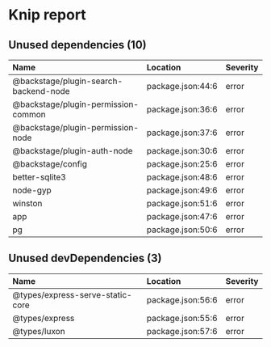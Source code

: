 # Knip report

## Unused dependencies (10)

| Name                                  | Location          | Severity |
| :------------------------------------ | :---------------- | :------- |
| @backstage/plugin-search-backend-node | package.json:44:6 | error    |
| @backstage/plugin-permission-common   | package.json:36:6 | error    |
| @backstage/plugin-permission-node     | package.json:37:6 | error    |
| @backstage/plugin-auth-node           | package.json:30:6 | error    |
| @backstage/config                     | package.json:25:6 | error    |
| better-sqlite3                        | package.json:48:6 | error    |
| node-gyp                              | package.json:49:6 | error    |
| winston                               | package.json:51:6 | error    |
| app                                   | package.json:47:6 | error    |
| pg                                    | package.json:50:6 | error    |

## Unused devDependencies (3)

| Name                             | Location          | Severity |
| :------------------------------- | :---------------- | :------- |
| @types/express-serve-static-core | package.json:56:6 | error    |
| @types/express                   | package.json:55:6 | error    |
| @types/luxon                     | package.json:57:6 | error    |

